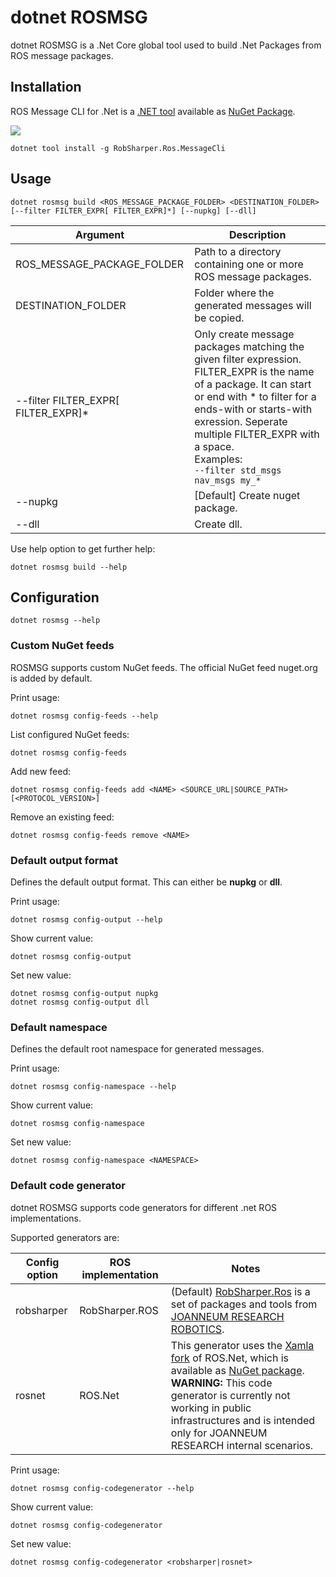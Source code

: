 # dotnet ROSMSG

dotnet ROSMSG is a .Net Core global tool used to build .Net Packages from ROS message packages.
 
## Installation

ROS Message CLI for .Net is a [.NET tool](https://docs.microsoft.com/en-us/dotnet/core/tools/global-tools) available as [NuGet Package](https://www.nuget.org/packages/RobSharper.Ros.MessageCli/).

![](https://img.shields.io/nuget/v/RobSharper.Ros.MessageCli.svg)

```
dotnet tool install -g RobSharper.Ros.MessageCli
```

## Usage
```
dotnet rosmsg build <ROS_MESSAGE_PACKAGE_FOLDER> <DESTINATION_FOLDER> [--filter FILTER_EXPR[ FILTER_EXPR]*] [--nupkg] [--dll]
```
|Argument | Description |
|---|---|
|ROS_MESSAGE_PACKAGE_FOLDER | Path to a directory containing one or more ROS message packages. |
|DESTINATION_FOLDER | Folder where the generated messages will be copied. |
| --filter FILTER_EXPR[ FILTER_EXPR]* | Only create message packages matching the given filter expression. FILTER_EXPR is the name of a package. It can start or end with * to filter for a ends-with or starts-with exression. Seperate multiple FILTER_EXPR with a space.<br />Examples:<br />`--filter std_msgs nav_msgs my_*` | 
| --nupkg | [Default] Create nuget package. |
| --dll | Create dll. |



Use help option to get further help:
```
dotnet rosmsg build --help
```

## Configuration

```
dotnet rosmsg --help
```

### Custom NuGet feeds
ROSMSG supports custom NuGet feeds.
The official NuGet feed nuget.org is added by default.

Print usage:
```
dotnet rosmsg config-feeds --help
```

List configured NuGet feeds:
```
dotnet rosmsg config-feeds
```

Add new feed:
```
dotnet rosmsg config-feeds add <NAME> <SOURCE_URL|SOURCE_PATH> [<PROTOCOL_VERSION>]
```

Remove an existing feed:
```
dotnet rosmsg config-feeds remove <NAME>
```

### Default output format
Defines the default output format.
This can either be **nupkg** or **dll**.

Print usage:
```
dotnet rosmsg config-output --help
```

Show current value:
```
dotnet rosmsg config-output
```

Set new value:
```
dotnet rosmsg config-output nupkg
dotnet rosmsg config-output dll
```

### Default namespace
Defines the default root namespace for generated messages.

Print usage:
```
dotnet rosmsg config-namespace --help
```

Show current value:
```
dotnet rosmsg config-namespace
```

Set new value:
```
dotnet rosmsg config-namespace <NAMESPACE>
```

### Default code generator
dotnet ROSMSG supports code generators for different .net ROS implementations.

Supported generators are:

| Config option | ROS implementation | Notes |
| ------------- | ------------------ | ----- |
| robsharper    | RobSharper.ROS     | (Default) [RobSharper.Ros](https://github.com/jr-robotics?q=RobSharper.Ros) is a set of packages and tools from [JOANNEUM RESEARCH ROBOTICS](https://www.joanneum.at/robotics/en/). |
| rosnet        | ROS.Net            | This generator uses the [Xamla fork](https://github.com/Xamla/ROS.NET) of ROS.Net, which is available as [NuGet package](https://www.nuget.org/packages/Uml.Robotics.Ros/). <br /> **WARNING:** This code generator is currently not working in public infrastructures and is intended only for JOANNEUM RESEARCH internal scenarios. |


Print usage:
```
dotnet rosmsg config-codegenerator --help
```

Show current value:
```
dotnet rosmsg config-codegenerator
```

Set new value:
```
dotnet rosmsg config-codegenerator <robsharper|rosnet>
```